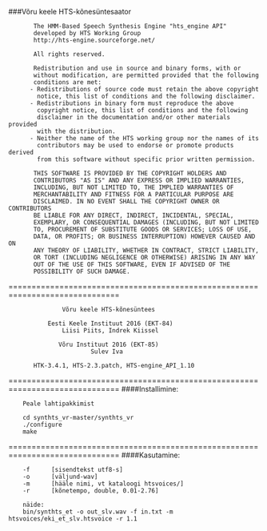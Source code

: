###Võru keele HTS-kõnesüntesaator

           The HMM-Based Speech Synthesis Engine "hts_engine API"  
           developed by HTS Working Group                          
           http://hts-engine.sourceforge.net/                      

           All rights reserved.

           Redistribution and use in source and binary forms, with or
           without modification, are permitted provided that the following
           conditions are met:
          - Redistributions of source code must retain the above copyright
            notice, this list of conditions and the following disclaimer.
          - Redistributions in binary form must reproduce the above
            copyright notice, this list of conditions and the following
            disclaimer in the documentation and/or other materials provided
            with the distribution.
          - Neither the name of the HTS working group nor the names of its
            contributors may be used to endorse or promote products derived
            from this software without specific prior written permission.

           THIS SOFTWARE IS PROVIDED BY THE COPYRIGHT HOLDERS AND
           CONTRIBUTORS "AS IS" AND ANY EXPRESS OR IMPLIED WARRANTIES,
           INCLUDING, BUT NOT LIMITED TO, THE IMPLIED WARRANTIES OF
           MERCHANTABILITY AND FITNESS FOR A PARTICULAR PURPOSE ARE
           DISCLAIMED. IN NO EVENT SHALL THE COPYRIGHT OWNER OR CONTRIBUTORS
           BE LIABLE FOR ANY DIRECT, INDIRECT, INCIDENTAL, SPECIAL,
           EXEMPLARY, OR CONSEQUENTIAL DAMAGES (INCLUDING, BUT NOT LIMITED
           TO, PROCUREMENT OF SUBSTITUTE GOODS OR SERVICES; LOSS OF USE,
           DATA, OR PROFITS; OR BUSINESS INTERRUPTION) HOWEVER CAUSED AND ON
           ANY THEORY OF LIABILITY, WHETHER IN CONTRACT, STRICT LIABILITY,
           OR TORT (INCLUDING NEGLIGENCE OR OTHERWISE) ARISING IN ANY WAY
           OUT OF THE USE OF THIS SOFTWARE, EVEN IF ADVISED OF THE
           POSSIBILITY OF SUCH DAMAGE.

==============================================================================

                   Võru keele HTS-kõnesüntees                     
           
               Eesti Keele Instituut 2016 (EKT-84)
                   Liisi Piits, Indrek Kiissel
           
                  Võru Instituut 2016 (EKT-85)
                           Sulev Iva
             
           HTK-3.4.1, HTS-2.3.patch, HTS-engine_API_1.10
             	                                        

==============================================================================
####Installimine:<br>

    	Peale lahtipakkimist

        cd synthts_vr-master/synthts_vr
        ./configure
        make


==============================================================================
####Kasutamine:<br>

		-f 		[sisendtekst utf8-s] 
		-o 		[väljund-wav] 
		-m 		[hääle nimi, vt kataloogi htsvoices/]
		-r 		[kõnetempo, double, 0.01-2.76]		
		
		näide:
		bin/synthts_et -o out_slv.wav -f in.txt -m htsvoices/eki_et_slv.htsvoice -r 1.1
